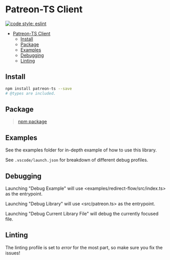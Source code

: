 # Patreon-TS Client

[![code style: eslint](https://img.shields.io/badge/code_style-eslint-8080F2.svg?style=flat-square)](https://github.com/eslint/eslint)

- [Patreon-TS Client](#patreon-ts-client)
  - [Install](#install)
  - [Package](#package)
  - [Examples](#examples)
  - [Debugging](#debugging)
  - [Linting](#linting)

## Install

```bash
npm install patreon-ts --save
# @types are included.
```

## Package

> [npm package](https://www.npmjs.com/package/patreon-ts)

## Examples

See the examples folder for in-depth example of how to use this library.

See `.vscode/launch.json` for breakdown of different debug profiles.

## Debugging

Launching "Debug Example" will use <examples/redirect-flow/src/index.ts> as the entrypoint.

Launching "Debug Library" will use <src/patreon.ts> as the entrypoint.

Launching "Debug Current Library File" will debug the currently focused file.

## Linting

The linting profile is set to *error* for the most part,
so make sure you fix the issues!
